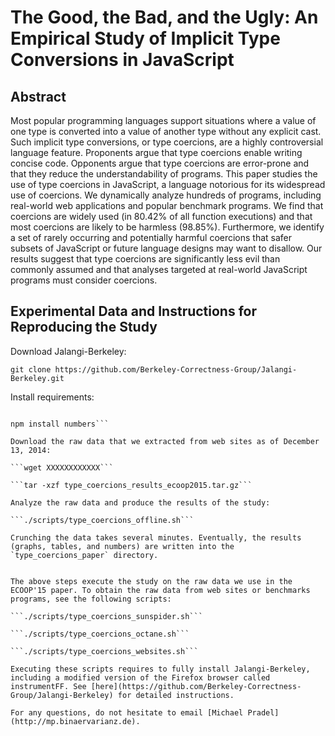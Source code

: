 # The Good, the Bad, and the Ugly: An Empirical Study of Implicit Type Conversions in JavaScript

## Abstract
Most popular programming languages support situations where a value of one type is converted
into a value of another type without any explicit cast. Such implicit type conversions, or type
coercions, are a highly controversial language feature. Proponents argue that type coercions
enable writing concise code. Opponents argue that type coercions are error-prone and that
they reduce the understandability of programs. This paper studies the use of type coercions in
JavaScript, a language notorious for its widespread use of coercions. We dynamically analyze
hundreds of programs, including real-world web applications and popular benchmark programs.
We find that coercions are widely used (in 80.42% of all function executions) and that most
coercions are likely to be harmless (98.85%). Furthermore, we identify a set of rarely occurring
and potentially harmful coercions that safer subsets of JavaScript or future language designs
may want to disallow. Our results suggest that type coercions are significantly less evil than
commonly assumed and that analyses targeted at real-world JavaScript programs must consider
coercions.

## Experimental Data and Instructions for Reproducing the Study

Download Jalangi-Berkeley:

```git clone https://github.com/Berkeley-Correctness-Group/Jalangi-Berkeley.git```

Install requirements:

```cd Jalangi-Berkeley/

npm install numbers```

Download the raw data that we extracted from web sites as of December 13, 2014:

```wget XXXXXXXXXXXX```

```tar -xzf type_coercions_results_ecoop2015.tar.gz```

Analyze the raw data and produce the results of the study:

```./scripts/type_coercions_offline.sh```

Crunching the data takes several minutes. Eventually, the results (graphs, tables, and numbers) are written into the `type_coercions_paper` directory.


The above steps execute the study on the raw data we use in the ECOOP'15 paper. To obtain the raw data from web sites or benchmarks programs, see the following scripts:

```./scripts/type_coercions_sunspider.sh```

```./scripts/type_coercions_octane.sh```

```./scripts/type_coercions_websites.sh```

Executing these scripts requires to fully install Jalangi-Berkeley, including a modified version of the Firefox browser called instrumentFF. See [here](https://github.com/Berkeley-Correctness-Group/Jalangi-Berkeley) for detailed instructions.

For any questions, do not hesitate to email [Michael Pradel](http://mp.binaervarianz.de).
